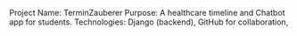 Project Name: TerminZauberer
Purpose: A healthcare timeline and Chatbot app for students.
Technologies: Django (backend), GitHub for collaboration,
